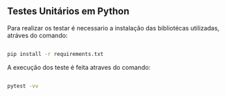 ## Testes Unitários em Python

Para realizar os testar é necessario a instalação das bibliotécas utilizadas, atráves do comando:

```sh

pip install -r requirements.txt

```

A execução dos teste é feita atraves do comando:

```sh

pytest -vv

```
